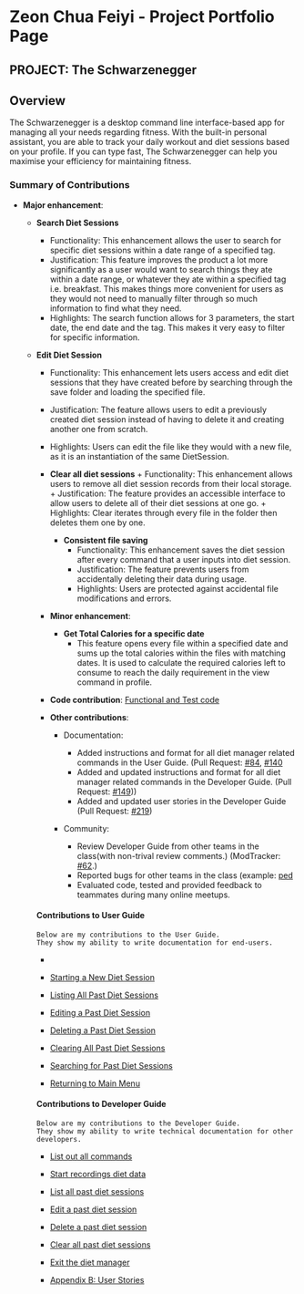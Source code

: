 # Zeon Chua Feiyi - Project Portfolio Page

## PROJECT: The Schwarzenegger

## Overview
The Schwarzenegger is a desktop command line interface-based app for managing all your needs regarding fitness. With the built-in personal assistant, you are able to track your daily workout and diet sessions based on your profile. If you can type fast, The Schwarzenegger can help you maximise your efficiency for maintaining fitness.

### Summary of Contributions
 
+ **Major enhancement**:
   + **Search Diet Sessions**
      + Functionality: This enhancement allows the user to search for specific diet sessions within a date range of a specified tag.
      + Justification: This feature improves the product a lot more significantly as a user would want to search things they ate within a date range, or whatever they ate within a specified tag i.e. breakfast. This makes things more convenient for users as they would not need to manually filter through so much information to find what they need.
      + Highlights: The search function allows for 3 parameters, the start date, the end date and the tag. This makes it very easy to filter for specific information. 
      
   + **Edit Diet Session**
      + Functionality: This enhancement lets users access and edit diet sessions that they have created before by searching through the save folder and loading the specified file.
      + Justification: The feature allows users to edit a previously created diet session instead of having to delete it and creating another one from scratch.
      + Highlights: Users can edit the file like they would with a new file, as it is an instantiation of the same DietSession.
      
      + **Clear all diet sessions**
            + Functionality: This enhancement allows users to remove all diet session records from their local storage.
            + Justification: The feature provides an accessible interface to allow users to delete all of their diet sessions at one go.
            + Highlights: Clear iterates through every file in the folder then deletes them one by one.
           
         + **Consistent file saving**
            + Functionality: This enhancement saves the diet session after every command that a user inputs into diet session.
            + Justification: The feature prevents users from accidentally deleting their data during usage.
            + Highlights: Users are protected against accidental file modifications and errors. 
            
      + **Minor enhancement**:
         + **Get Total Calories for a specific date**
            + This feature opens every file within a specified date and sums up the total calories within the files with matching dates. It is used to calculate the required calories left to consume to reach the daily requirement in the view command in profile. 
            
      + **Code contribution**: [Functional and Test code](https://nus-cs2113-ay2021s1.github.io/tp-dashboard/#breakdown=true&search=&sort=groupTitle&sortWithin=title&since=2020-09-27&timeframe=commit&mergegroup=&groupSelect=groupByRepos&checkedFileTypes=docs~functional-code~test-code~other&tabOpen=true&tabType=authorship&tabAuthor=CFZeon&tabRepo=AY2021S1-CS2113T-F11-1%2Ftp%5Bmaster%5D&authorshipIsMergeGroup=false&authorshipFileTypes=docs~functional-code~test-code)
      
      + **Other contributions**:
           
         + Documentation:
           + Added instructions and format for all diet manager related commands in the User Guide. (Pull Request: [#84](https://github.com/AY2021S1-CS2113T-F11-1/tp/pull/84/files), [#140](https://github.com/AY2021S1-CS2113T-F11-1/tp/pull/140)
           + Added and updated instructions and format for all diet manager related commands in the Developer Guide. (Pull Request: [#149](https://github.com/AY2021S1-CS2113T-F11-1/tp/pull/149)))
           + Added and updated user stories in the Developer Guide (Pull Request: [#219](https://github.com/AY2021S1-CS2113T-F11-1/tp/pull/219))
          
         + Community:
           + Review Developer Guide from other teams in the class(with non-trival review comments.) (ModTracker: [#62](https://github.com/nus-cs2113-AY2021S1/tp/pull/62).)
           + Reported bugs for other teams in the class (example: [ped](https://github.com/CFZeon/ped/issues)
           + Evaluated code, tested and provided feedback to teammates during many online meetups.
             
      #### Contributions to User Guide
      ```
      Below are my contributions to the User Guide.
      They show my ability to write documentation for end-users.
      ```
      + 
      + [Starting a New Diet Session](https://ay2021s1-cs2113t-f11-1.github.io/tp/UserGuide.html#diet-help) 
      
      + [Listing All Past Diet Sessions](https://ay2021s1-cs2113t-f11-1.github.io/tp/UserGuide.html#diet-list)
      
      + [Editing a Past Diet Session](https://ay2021s1-cs2113t-f11-1.github.io/tp/UserGuide.html#diet-edit)
      
      + [Deleting a Past Diet Session](https://ay2021s1-cs2113t-f11-1.github.io/tp/UserGuide.html#diet-delete)
      
      + [Clearing All Past Diet Sessions](https://ay2021s1-cs2113t-f11-1.github.io/tp/UserGuide.html#meal-clear)
      
      + [Searching for Past Diet Sessions](https://ay2021s1-cs2113t-f11-1.github.io/tp/UserGuide.html#diet-search)
      
      + [Returning to Main Menu](https://ay2021s1-cs2113t-f11-1.github.io/tp/UserGuide.html#diet-end)
      
      #### Contributions to Developer Guide
      
      ```
      Below are my contributions to the Developer Guide.
      They show my ability to write technical documentation for other developers.
      ```
      
      + [List out all commands](https://ay2021s1-cs2113t-f11-1.github.io/tp/DeveloperGuide.html#431-list-out-all-commands)
      
      + [Start recordings diet data](https://ay2021s1-cs2113t-f11-1.github.io/tp/DeveloperGuide.html#432-start-recording-diet-data)
      
      + [List all past diet sessions](https://ay2021s1-cs2113t-f11-1.github.io/tp/DeveloperGuide.html#433-list-all-past-diet-sessions)
      
      + [Edit a past diet session](https://ay2021s1-cs2113t-f11-1.github.io/tp/DeveloperGuide.html#434-edit-a-past-diet-session)
      
      + [Delete a past diet session](https://ay2021s1-cs2113t-f11-1.github.io/tp/DeveloperGuide.html#435-delete-a-past-diet-session)
      
      + [Clear all past diet sessions](https://ay2021s1-cs2113t-f11-1.github.io/tp/DeveloperGuide.html#436-clear-all-past-diet-sessions)
      
      + [Exit the diet manager](https://ay2021s1-cs2113t-f11-1.github.io/tp/DeveloperGuide.html#437-exit-the-diet-manager)
      
      + [Appendix B: User Stories](https://ay2021s1-cs2113t-f11-1.github.io/tp/DeveloperGuide.html#appendix-b-user-stories)